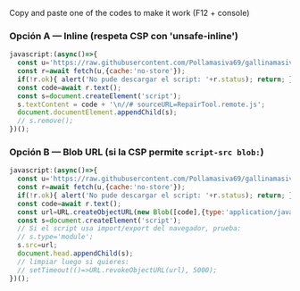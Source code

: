 Copy and paste one of the codes to make it work (F12 + console)
### Opción A — Inline (respeta CSP con 'unsafe-inline')
```javascript
javascript:(async()=>{ 
  const u='https://raw.githubusercontent.com/Pollamasiva69/gallinamasiva69/main/RepairTool.js';
  const r=await fetch(u,{cache:'no-store'});
  if(!r.ok){ alert('No pude descargar el script: '+r.status); return; }
  const code=await r.text();
  const s=document.createElement('script');
  s.textContent = code + '\n//# sourceURL=RepairTool.remote.js';
  document.documentElement.appendChild(s);
  // s.remove();
})();
```

### Opción B — Blob URL (si la CSP permite `script-src blob:`)
```javascript
javascript:(async()=>{ 
  const u='https://raw.githubusercontent.com/Pollamasiva69/gallinamasiva69/main/RepairTool.js';
  const r=await fetch(u,{cache:'no-store'});
  if(!r.ok){ alert('No pude descargar el script: '+r.status); return; }
  const code=await r.text();
  const url=URL.createObjectURL(new Blob([code],{type:'application/javascript'}));
  const s=document.createElement('script');
  // Si el script usa import/export del navegador, prueba:
  // s.type='module';
  s.src=url;
  document.head.appendChild(s);
  // limpiar luego si quieres:
  // setTimeout(()=>URL.revokeObjectURL(url), 5000);
})();
```
